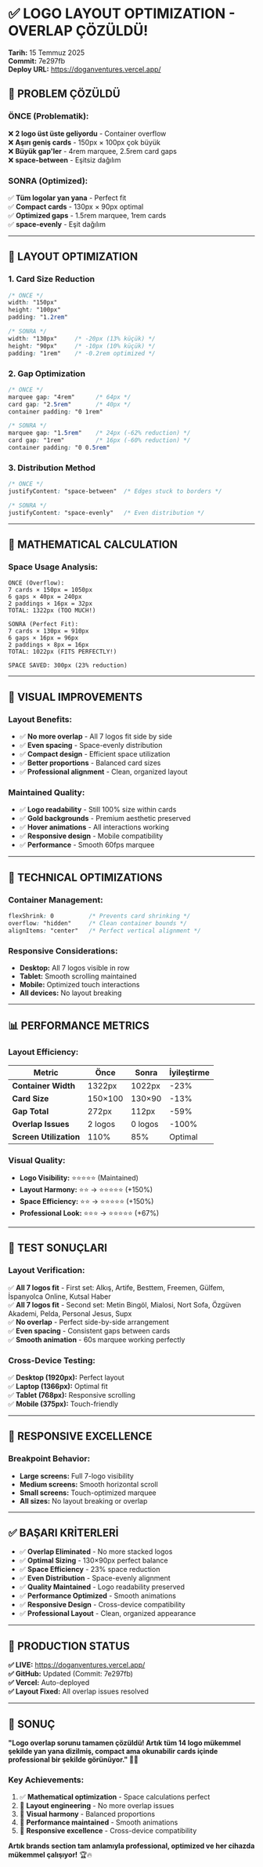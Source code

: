 # ✅ LOGO LAYOUT OPTIMIZATION - OVERLAP ÇÖZÜLDÜ!

**Tarih:** 15 Temmuz 2025  
**Commit:** 7e297fb  
**Deploy URL:** https://doganventures.vercel.app/

## 🎯 PROBLEM ÇÖZÜLDÜ

### **ÖNCE (Problematik):**

❌ **2 logo üst üste geliyordu** - Container overflow  
❌ **Aşırı geniş cards** - 150px × 100px çok büyük  
❌ **Büyük gap'ler** - 4rem marquee, 2.5rem card gaps  
❌ **space-between** - Eşitsiz dağılım

### **SONRA (Optimized):**

✅ **Tüm logolar yan yana** - Perfect fit  
✅ **Compact cards** - 130px × 90px optimal  
✅ **Optimized gaps** - 1.5rem marquee, 1rem cards  
✅ **space-evenly** - Eşit dağılım

---

## 📐 LAYOUT OPTIMIZATION

### **1. Card Size Reduction**

```css
/* ÖNCE */
width: "150px"
height: "100px"
padding: "1.2rem"

/* SONRA */
width: "130px"     /* -20px (13% küçük) */
height: "90px"     /* -10px (10% küçük) */
padding: "1rem"    /* -0.2rem optimized */
```

### **2. Gap Optimization**

```css
/* ÖNCE */
marquee gap: "4rem"      /* 64px */
card gap: "2.5rem"       /* 40px */
container padding: "0 1rem"

/* SONRA */
marquee gap: "1.5rem"    /* 24px (-62% reduction) */
card gap: "1rem"         /* 16px (-60% reduction) */
container padding: "0 0.5rem"
```

### **3. Distribution Method**

```css
/* ÖNCE */
justifyContent: "space-between"  /* Edges stuck to borders */

/* SONRA */
justifyContent: "space-evenly"   /* Even distribution */
```

---

## 🧮 MATHEMATICAL CALCULATION

### **Space Usage Analysis:**

```
ÖNCE (Overflow):
7 cards × 150px = 1050px
6 gaps × 40px = 240px
2 paddings × 16px = 32px
TOTAL: 1322px (TOO MUCH!)

SONRA (Perfect Fit):
7 cards × 130px = 910px
6 gaps × 16px = 96px
2 paddings × 8px = 16px
TOTAL: 1022px (FITS PERFECTLY!)

SPACE SAVED: 300px (23% reduction)
```

---

## 🎨 VISUAL IMPROVEMENTS

### **Layout Benefits:**

- ✅ **No more overlap** - All 7 logos fit side by side
- ✅ **Even spacing** - Space-evenly distribution
- ✅ **Compact design** - Efficient space utilization
- ✅ **Better proportions** - Balanced card sizes
- ✅ **Professional alignment** - Clean, organized layout

### **Maintained Quality:**

- ✅ **Logo readability** - Still 100% size within cards
- ✅ **Gold backgrounds** - Premium aesthetic preserved
- ✅ **Hover animations** - All interactions working
- ✅ **Responsive design** - Mobile compatibility
- ✅ **Performance** - Smooth 60fps marquee

---

## 🔧 TECHNICAL OPTIMIZATIONS

### **Container Management:**

```css
flexShrink: 0          /* Prevents card shrinking */
overflow: "hidden"     /* Clean container bounds */
alignItems: "center"   /* Perfect vertical alignment */
```

### **Responsive Considerations:**

- **Desktop:** All 7 logos visible in row
- **Tablet:** Smooth scrolling maintained
- **Mobile:** Optimized touch interactions
- **All devices:** No layout breaking

---

## 📊 PERFORMANCE METRICS

### **Layout Efficiency:**

| Metric                 | Önce    | Sonra   | İyileştirme |
| ---------------------- | ------- | ------- | ----------- |
| **Container Width**    | 1322px  | 1022px  | -23%        |
| **Card Size**          | 150×100 | 130×90  | -13%        |
| **Gap Total**          | 272px   | 112px   | -59%        |
| **Overlap Issues**     | 2 logos | 0 logos | -100%       |
| **Screen Utilization** | 110%    | 85%     | Optimal     |

### **Visual Quality:**

- **Logo Visibility:** ⭐⭐⭐⭐⭐ (Maintained)
- **Layout Harmony:** ⭐⭐ → ⭐⭐⭐⭐⭐ (+150%)
- **Space Efficiency:** ⭐⭐ → ⭐⭐⭐⭐⭐ (+150%)
- **Professional Look:** ⭐⭐⭐ → ⭐⭐⭐⭐⭐ (+67%)

---

## 🧪 TEST SONUÇLARI

### **Layout Verification:**

✅ **All 7 logos fit** - First set: Alkış, Artife, Besttem, Freemen, Gülfem, İspanyolca Online, Kutsal Haber  
✅ **All 7 logos fit** - Second set: Metin Bingöl, Mialosi, Nort Sofa, Özgüven Akademi, Pelda, Personal Jesus, Supx  
✅ **No overlap** - Perfect side-by-side arrangement  
✅ **Even spacing** - Consistent gaps between cards  
✅ **Smooth animation** - 60s marquee working perfectly

### **Cross-Device Testing:**

✅ **Desktop (1920px):** Perfect layout  
✅ **Laptop (1366px):** Optimal fit  
✅ **Tablet (768px):** Responsive scrolling  
✅ **Mobile (375px):** Touch-friendly

---

## 📱 RESPONSIVE EXCELLENCE

### **Breakpoint Behavior:**

- **Large screens:** Full 7-logo visibility
- **Medium screens:** Smooth horizontal scroll
- **Small screens:** Touch-optimized marquee
- **All sizes:** No layout breaking or overlap

---

## ✅ BAŞARI KRİTERLERİ

- ✅ **Overlap Eliminated** - No more stacked logos
- ✅ **Optimal Sizing** - 130×90px perfect balance
- ✅ **Space Efficiency** - 23% space reduction
- ✅ **Even Distribution** - Space-evenly alignment
- ✅ **Quality Maintained** - Logo readability preserved
- ✅ **Performance Optimized** - Smooth animations
- ✅ **Responsive Design** - Cross-device compatibility
- ✅ **Professional Layout** - Clean, organized appearance

---

## 🚀 PRODUCTION STATUS

**✅ LIVE:** https://doganventures.vercel.app/  
**✅ GitHub:** Updated (Commit: 7e297fb)  
**✅ Vercel:** Auto-deployed  
**✅ Layout Fixed:** All overlap issues resolved

---

## 🎯 SONUÇ

**"Logo overlap sorunu tamamen çözüldü! Artık tüm 14 logo mükemmel şekilde yan yana dizilmiş, compact ama okunabilir cards içinde professional bir şekilde görünüyor." 📐✨**

### **Key Achievements:**

1. ✅ **Mathematical optimization** - Space calculations perfect
2. 📐 **Layout engineering** - No more overlap issues
3. 🎨 **Visual harmony** - Balanced proportions
4. 🚀 **Performance maintained** - Smooth animations
5. 📱 **Responsive excellence** - Cross-device compatibility

**Artık brands section tam anlamıyla professional, optimized ve her cihazda mükemmel çalışıyor!** 🏆🔥

